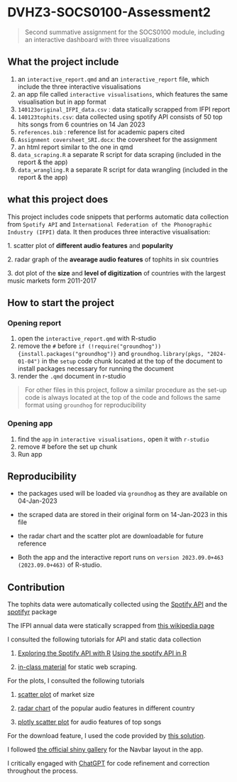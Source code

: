 # DVHZ3-SOCS0100-Assessment2

> Second summative assignment for the SOCS0100 module, including an interactive dashboard with three visualizations

## What the project include

1.  an `interactive_report.qmd` and an `interactive_report` file, which include the three interactive visualisations
2.  an app file called `interactive visualisations`, which features the same visualisation but in app format
3.  `140123original_IFPI_data.csv` : data statically scrapped from IFPI report
4.  `140123tophits.csv`: data collected using spotify API consists of 50 top hits songs from 6 countries on 14 Jan 2023
5.  `references.bib` : reference list for academic papers cited
6.  `Assignment coversheet_SRI.docx`: the coversheet for the assignment
7.  an html report similar to the one in qmd
8.  `data_scraping.R` a separate R script for data scraping (included in the report & the app)
9.  `data_wrangling.R` a separate R script for data wrangling (included in the report & the app)

## what this project does

This project includes code snippets that performs automatic data collection from `Spotify API` and `International Federation of the Phonographic Industry (IFPI)` data. It then produces three interactive visualisation:

1\. scatter plot of **different audio features** and **popularity**

2\. radar graph of the **avearage audio features** of tophits in six countries

3\. dot plot of the **size** and **level of digitization** of countries with the largest music markets form 2011-2017

## How to start the project

### Opening report

1.  open the `interactive_report.qmd` with R-studio
2.  remove the `#` before `if (!require("groundhog")) {install.packages("groundhog")}` and `groundhog.library(pkgs, "2024-01-04")` in the `setup` code chunk located at the top of the document to install packages necessary for running the document
3.  render the `.qmd` document in r-studio

> For other files in this project, follow a similar procedure as the set-up code is always located at the top of the code and follows the same format using `groundhog` for reproducibility

### Opening app

1.  find the `app` in `interactive visualisations,` open it with `r-studio`
2.  remove \# before the set up chunk
3.  Run app

## Reproducibility

-   the packages used will be loaded via `groundhog` as they are available on 04-Jan-2023

-   the scraped data are stored in their original form on 14-Jan-2023 in this file

-   the radar chart and the scatter plot are downloadable for future reference

-   Both the app and the interactive report runs on `version 2023.09.0+463 (2023.09.0+463)` of R-studio.

## Contribution

The tophits data were automatically collected using the [Spotify API](https://developer.spotify.com/documentation/web-api) and the [spotifyr](https://www.rcharlie.com/spotifyr/) package

The IFPI annual data were statically scrapped from [this wikipedia page](https://en.wikipedia.org/wiki/List_of_largest_recorded_music_markets)

I consulted the following tutorials for API and static data collection

1.  [Exploring the Spotify API with R](https://msmith7161.github.io/what-is-speechiness/) [Using the spotify API in R](https://youtu.be/utWH3c8a3dA?si=lOha5QRRoZL4nN8u)

2.  [in-class material](https://brksnmz.github.io/SOCS0100/2023/weeks/week07/page7.html) for static web scraping.

For the plots, I consulted the following tutorials

1.  [scatter plot](https://youtu.be/SnCi0s0e4Io?si=t17n-ViTAuvjNmRv) of market size

2.  [radar chart](https://r-graph-gallery.com/143-spider-chart-with-saveral-individuals.html) of the popular audio features in different country

3.  [plotly scatter plot](https://plotly.com/r/figure-labels/) for audio features of top songs

For the download feature, I used the code provided by [this solution](https://community.rstudio.com/t/shiny-download-ggplot/90532/2).

I followed [the official shiny gallery](https://shiny.posit.co/r/gallery/application-layout/navbar-example/) for the Navbar layout in the app.

I critically engaged with [ChatGPT](https://chat.openai.com/) for code refinement and correction throughout the process.
